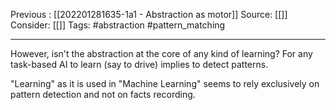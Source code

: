 Previous : [[202201281635-1a1 - Abstraction as motor]] 
Source: [[]]
Consider: [[]]
Tags: #abstraction #pattern_matching 
______________

However, isn't the abstraction at the core of any kind of learning? 
For any task-based AI to learn (say to drive) implies to detect patterns.

"Learning" as it is used in "Machine Learning" seems to rely exclusively on pattern detection and not on facts recording.